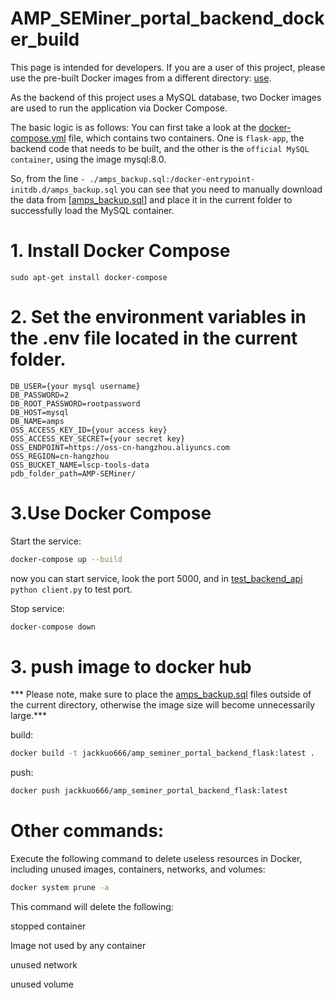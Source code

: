# AMP_SEMiner_portal_backend_docker_build

This page is intended for developers. If you are a user of this project, please use the pre-built Docker images from a different directory: [use](../use).


As the backend of this project uses a MySQL database, two Docker images are used to run the application via Docker Compose.


The basic logic is as follows: You can first take a look at the [docker-compose.yml](docker-compose.yml) file, which contains two containers. One is `flask-app`, the backend code that needs to be built, and the other is the `official MySQL container`, using the image mysql:8.0.


So, from the line `- ./amps_backup.sql:/docker-entrypoint-initdb.d/amps_backup.sql` you can see that you need to manually download the data from [[amps_backup.sql](https://huggingface.co/datasets/jackkuo/AMP-SEMiner-dataset/resolve/main/amps_backup.sql)] and place it in the current folder to successfully load the MySQL container.


# 1. Install Docker Compose

```
sudo apt-get install docker-compose

```

# 2. Set the environment variables in the .env file located in the current folder.
```
DB_USER={your mysql username}
DB_PASSWORD=2
DB_ROOT_PASSWORD=rootpassword
DB_HOST=mysql
DB_NAME=amps
OSS_ACCESS_KEY_ID={your access key}
OSS_ACCESS_KEY_SECRET={your secret key}
OSS_ENDPOINT=https://oss-cn-hangzhou.aliyuncs.com
OSS_REGION=cn-hangzhou
OSS_BUCKET_NAME=lscp-tools-data
pdb_folder_path=AMP-SEMiner/
```

# 3.Use Docker Compose

Start the service:
```bash
docker-compose up --build
```
now you can start service, look the port 5000, and in [test_backend_api](../../test_backend_api) `python client.py` to test port.

Stop service:
```bash
docker-compose down
```

# 3. push image to docker hub
*** Please note, make sure to place the [amps_backup.sql](amps_backup.sql) files outside of the current directory, otherwise the image size will become unnecessarily large.***


build:
```sh
docker build -t jackkuo666/amp_seminer_portal_backend_flask:latest .
```
push:
```sh
docker push jackkuo666/amp_seminer_portal_backend_flask:latest
```

# Other commands:


Execute the following command to delete useless resources in Docker, including unused images, containers, networks, and volumes:
```bash
docker system prune -a
```
This command will delete the following:

stopped container

Image not used by any container

unused network

unused volume